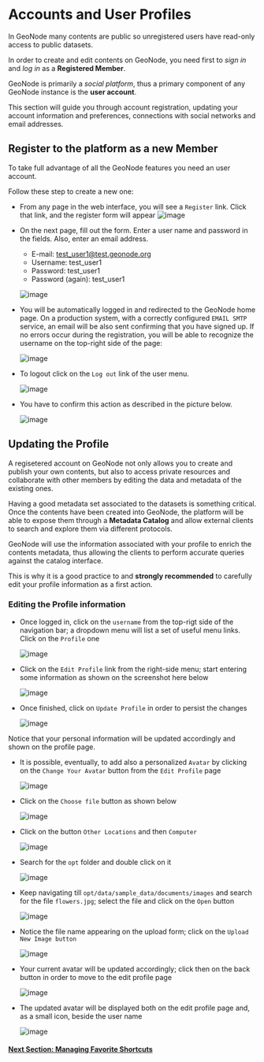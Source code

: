 # Accounts and User Profiles
In GeoNode many contents are public so unregistered users have read-only access to public datasets.

In order to create and edit contents on GeoNode, you need first to *sign in* and *log in* as a **Registered Member**.

GeoNode is primarily a *social platform*, thus a primary component of any GeoNode instance is the **user account**.

This section will guide you through account registration, updating your account information and preferences, connections with social networks and email addresses.

## Register to the platform as a new Member
To take full advantage of all the GeoNode features you need an user account.

Follow these step to create a new one:

 - From any page in the web interface, you will see a `Register` link. Click that link, and the register form will appear
     ![image](https://user-images.githubusercontent.com/1278021/125270714-3b5c1280-e30a-11eb-9ad6-cfa14a77af5d.png)

 - On the next page, fill out the form. Enter a user name and password in the fields. Also, enter an email address.

     - E-mail: test_user1@test.geonode.org
     - Username: test_user1
     - Password: test_user1
     - Password (again): test_user1
     
     ![image](https://user-images.githubusercontent.com/1278021/125271344-ee2c7080-e30a-11eb-8a03-abac2bb148bd.png)
   
- You will be automatically logged in and redirected to the GeoNode home page. On a production system, with a correctly configured `EMAIL SMTP` service, an email will be also sent confirming that you have signed up. If no errors occur during the registration, you will be able to recognize the username on the top-right side of the page:

    ![image](https://user-images.githubusercontent.com/1278021/125273295-0f8e5c00-e30d-11eb-97bf-b0e88b100616.png)
 
- To logout click on the `Log out` link of the user menu.

    ![image](https://user-images.githubusercontent.com/1278021/125273494-44021800-e30d-11eb-95e8-3552578f6a4b.png)

- You have to confirm this action as described in the picture below.

     ![image](https://user-images.githubusercontent.com/1278021/125273589-5f6d2300-e30d-11eb-9865-a1133a677189.png)

## Updating the Profile
A regisetered account on GeoNode not only allows you to create and publish your own contents, but also to access private resources and collaborate with other members by editing the data and metadata of the existing ones.

Having a good metadata set associated to the datasets is something critical. Once the contents have been created into GeoNode, the platform will be able to expose them through a **Metadata Catalog** and allow external clients to search and explore them via different protocols.

GeoNode will use the information associated with your profile to enrich the contents metadata, thus allowing the clients to perform accurate queries against the catalog interface.

This is why it is a good practice to and **strongly recommended** to carefully edit your profile information as a first action.

### Editing the Profile information
- Once logged in, click on the `username` from the top-rigt side of the navigation bar; a dropdown menu will list a set of useful menu links. Click on the `Profile` one

     ![image](https://user-images.githubusercontent.com/1278021/125289898-0a86d800-e320-11eb-8976-33aa172cdda7.png)

- Click on the `Edit Profile` link from the right-side menu; start entering some information as shown on the screenshot here below

     ![image](https://user-images.githubusercontent.com/1278021/125290551-b92b1880-e320-11eb-81a8-4788cd66a391.png)

- Once finished, click on `Update Profile` in order to persist the changes
  
     ![image](https://user-images.githubusercontent.com/1278021/125290731-ed063e00-e320-11eb-9775-54f21bca5e83.png)
       
Notice that your personal information will be updated accordingly and shown on the profile page.

- It is possible, eventually, to add also a personalized `Avatar` by clicking on the `Change Your Avatar` button from the `Edit Profile` page
     
     ![image](https://user-images.githubusercontent.com/1278021/125291821-1bd0e400-e322-11eb-8a1c-4f71a67cf1ca.png)

- Click on the `Choose file` button as shown below
     
     ![image](https://user-images.githubusercontent.com/1278021/125291928-37d48580-e322-11eb-839c-d0d88e21838a.png)

- Click on the button `Other Locations` and then `Computer`
     
     ![image](https://user-images.githubusercontent.com/1278021/125307877-bafcd800-e330-11eb-9f24-ddf35fafa526.png)

- Search for the `opt` folder and double click on it
     
     ![image](https://user-images.githubusercontent.com/1278021/125308072-e384d200-e330-11eb-8e47-c1034653330f.png)

- Keep navigating till `opt/data/sample_data/documents/images` and search for the file `flowers.jpg`; select the file and click on the `Open` button
     
     ![image](https://user-images.githubusercontent.com/1278021/125308459-352d5c80-e331-11eb-8f70-7c18fdb5a19c.png)

- Notice the file name appearing on the upload form; click on the `Upload New Image button`
     
     ![image](https://user-images.githubusercontent.com/1278021/125308651-5f7f1a00-e331-11eb-887f-18f0a55c95b8.png)

- Your current avatar will be updated accordingly; click then on the back button in order to move to the edit profile page
     
     ![image](https://user-images.githubusercontent.com/1278021/125308854-8d645e80-e331-11eb-8606-11bef4ba427a.png)

- The updated avatar will be displayed both on the edit profile page and, as a small icon, beside the user name
     
     ![image](https://user-images.githubusercontent.com/1278021/125308963-a5d47900-e331-11eb-9180-a7c12bc2191d.png)

#### [Next Section: Managing Favorite Shortcuts](USER_FAVORITES.md)
